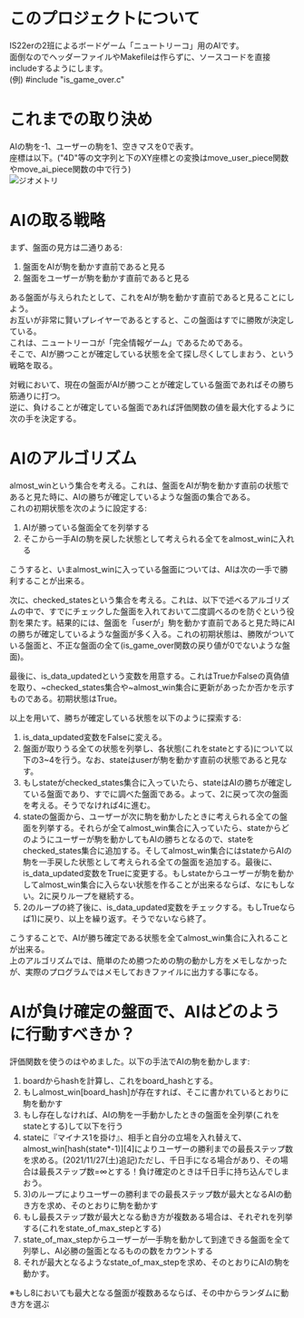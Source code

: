# このプロジェクトについて
IS22erの2班によるボードゲーム「ニュートリーコ」用のAIです。  
面倒なのでヘッダーファイルやMakefileは作らずに、ソースコードを直接includeするようにします。  
(例) #include "is_game_over.c"

# これまでの取り決め
AIの駒を-1、ユーザーの駒を1、空きマスを0で表す。  
座標は以下。("4D"等の文字列と下のXY座標との変換はmove_user_piece関数やmove_ai_piece関数の中で行う)  
![ジオメトリ](https://user-images.githubusercontent.com/79792475/142727582-45234b19-c525-463a-aea4-45e7ef3e4ed7.png)

# AIの取る戦略
まず、盤面の見方は二通りある:
  1) 盤面をAIが駒を動かす直前であると見る
  2) 盤面をユーザーが駒を動かす直前であると見る

ある盤面が与えられたとして、これをAIが駒を動かす直前であると見ることにしよう。  
お互いが非常に賢いプレイヤーであるとすると、この盤面はすでに勝敗が決定している。  
これは、ニュートリーコが「完全情報ゲーム」であるためである。  
そこで、AIが勝つことが確定している状態を全て探し尽くしてしまおう、という戦略を取る。 

対戦において、現在の盤面がAIが勝つことが確定している盤面であればその勝ち筋通りに打つ。  
逆に、負けることが確定している盤面であれば評価関数の値を最大化するように次の手を決定する。

# AIのアルゴリズム
almost_winという集合を考える。これは、盤面をAIが駒を動かす直前の状態であると見た時に、AIの勝ちが確定しているような盤面の集合である。  
これの初期状態を次のように設定する:
  1) AIが勝っている盤面全てを列挙する
  2) そこから一手AIの駒を戻した状態として考えられる全てをalmost_winに入れる

こうすると、いまalmost_winに入っている盤面については、AIは次の一手で勝利することが出来る。

次に、checked_statesという集合を考える。これは、以下で述べるアルゴリズムの中で、すでにチェックした盤面を入れておいて二度調べるのを防ぐという役割を果たす。結果的には、盤面を「userが」駒を動かす直前であると見た時にAIの勝ちが確定しているような盤面が多く入る。これの初期状態は、勝敗がついている盤面と、不正な盤面の全て(is_game_over関数の戻り値が0でないような盤面)。

最後に、is_data_updatedという変数を用意する。これはTrueかFalseの真偽値を取り、~checked_states集合や~almost_win集合に更新があったか否かを示すものである。初期状態はTrue。

以上を用いて、勝ちが確定している状態を以下のように探索する:
  1) is_data_updated変数をFalseに変える。
  2) 盤面が取りうる全ての状態を列挙し、各状態(これをstateとする)について以下の3~4を行う。なお、stateはuserが駒を動かす直前の状態であると見なす。
  3) もしstateがchecked_states集合に入っていたら、stateはAIの勝ちが確定している盤面であり、すでに調べた盤面である。よって、2に戻って次の盤面を考える。そうでなければ4に進む。
  4) stateの盤面から、ユーザーが次に駒を動かしたときに考えられる全ての盤面を列挙する。それらが全てalmost_win集合に入っていたら、stateからどのようにユーザーが駒を動かしてもAIの勝ちとなるので、stateをchecked_states集合に追加する。そしてalmost_win集合にはstateからAIの駒を一手戻した状態として考えられる全ての盤面を追加する。最後に、is_data_updated変数をTrueに変更する。もしstateからユーザーが駒を動かしてalmost_win集合に入らない状態を作ることが出来るならば、なにもしない。2に戻りループを継続する。
  5) 2のループの終了後に、is_data_updated変数をチェックする。もしTrueならば1)に戻り、以上を繰り返す。そうでないなら終了。

こうすることで、AIが勝ち確定である状態を全てalmost_win集合に入れることが出来る。  
上のアルゴリズムでは、簡単のため勝つための駒の動かし方をメモしなかったが、実際のプログラムではメモしておきファイルに出力する事になる。

# AIが負け確定の盤面で、AIはどのように行動すべきか？
評価関数を使うのはやめました。以下の手法でAIの駒を動かします:  
  1) boardからhashを計算し、これをboard_hashとする。
  2) もしalmost_win\[board_hash\]が存在すれば、そこに書かれているとおりに駒を動かす
  3) もし存在しなければ、AIの駒を一手動かしたときの盤面を全列挙(これをstateとする)して以下を行う
  4) stateに『マイナス1を掛け』、相手と自分の立場を入れ替えて、almost_win\[hash(state*-1)\]\[4\]によりユーザーの勝利までの最長ステップ数を求める。(2021/11/27(土)追記)ただし、千日手になる場合があり、その場合は最長ステップ数=∞とする！負け確定のときは千日手に持ち込んでしまおう。
  5) 3)のループによりユーザーの勝利までの最長ステップ数が最大となるAIの動き方を求め、そのとおりに駒を動かす
  6) もし最長ステップ数が最大となる動き方が複数ある場合は、それぞれを列挙する(これをstate_of_max_stepとする)
  7) state_of_max_stepからユーザーが一手駒を動かして到達できる盤面を全て列挙し、AI必勝の盤面となるものの数をカウントする
  8) それが最大となるようなstate_of_max_stepを求め、そのとおりにAIの駒を動かす。

※もし8においても最大となる盤面が複数あるならば、その中からランダムに動き方を選ぶ
